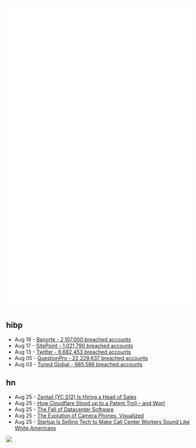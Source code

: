 ![Metrics](https://raw.githubusercontent.com/phixion/phixion/master/metrics.svg)

## hibp

<!--
for https://github.com/phixion/phixion/blob/main/.github/workflows/feeds.yml
-->
<!--START_SECTION:haveibeenpwnd-->
- Aug 18 - [Banorte - 2,107,000 breached accounts](https://haveibeenpwned.com/PwnedWebsites#Banorte)
- Aug 17 - [SitePoint - 1,021,790 breached accounts](https://haveibeenpwned.com/PwnedWebsites#SitePoint)
- Aug 13 - [Twitter - 6,682,453 breached accounts](https://haveibeenpwned.com/PwnedWebsites#Twitter)
- Aug 05 - [QuestionPro - 22,229,637 breached accounts](https://haveibeenpwned.com/PwnedWebsites#QuestionPro)
- Aug 03 - [Tuned Global - 985,586 breached accounts](https://haveibeenpwned.com/PwnedWebsites#TunedGlobal)
<!--END_SECTION:haveibeenpwnd-->

## hn

<!--
for https://github.com/phixion/phixion/blob/main/.github/workflows/feeds.yml
-->
<!--START_SECTION:hn-->
- Aug 25 - [Zentail (YC S12) Is Hiring a Head of Sales](https://jobs.lever.co/zentail/31ca2286-2579-48ef-bccb-2653f9721bda)
- Aug 25 - [How Cloudflare Stood up to a Patent Troll – and Won!](https://blog.cloudflare.com/the-project-jengo-saga-how-cloudflare-stood-up-to-a-patent-troll-and-won/)
- Aug 25 - [The Fall of Datacenter Software](https://www.sigarch.org/the-fall-of-datacenter-software/)
- Aug 25 - [The Evolution of Camera Phones, Visualized](https://simpleghar.com/the-evolution-of-camera-phones-visualized/)
- Aug 25 - [Startup Is Selling Tech to Make Call Center Workers Sound Like White Americans](https://www.vice.com/en/article/akek7g/this-startup-is-selling-tech-to-make-call-center-workers-sound-like-white-americans)
<!--END_SECTION:hn-->

<!--
for https://yhype.me
-->
![](https://hit.yhype.me/github/profile?user_id=13013670)
